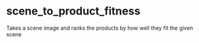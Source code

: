 # scene_to_product_fitness
Takes a scene image and ranks the products by how well they fit the given scene
